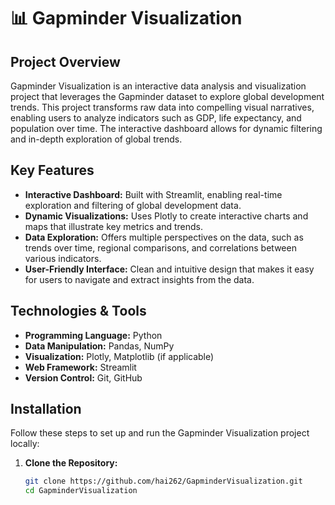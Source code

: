 # 📊 Gapminder Visualization

## Project Overview
Gapminder Visualization is an interactive data analysis and visualization project that leverages the Gapminder dataset to explore global development trends. This project transforms raw data into compelling visual narratives, enabling users to analyze indicators such as GDP, life expectancy, and population over time. The interactive dashboard allows for dynamic filtering and in-depth exploration of global trends.

## Key Features
- **Interactive Dashboard:** Built with Streamlit, enabling real-time exploration and filtering of global development data.
- **Dynamic Visualizations:** Uses Plotly to create interactive charts and maps that illustrate key metrics and trends.
- **Data Exploration:** Offers multiple perspectives on the data, such as trends over time, regional comparisons, and correlations between various indicators.
- **User-Friendly Interface:** Clean and intuitive design that makes it easy for users to navigate and extract insights from the data.

## Technologies & Tools
- **Programming Language:** Python
- **Data Manipulation:** Pandas, NumPy
- **Visualization:** Plotly, Matplotlib (if applicable)
- **Web Framework:** Streamlit
- **Version Control:** Git, GitHub

## Installation
Follow these steps to set up and run the Gapminder Visualization project locally:

1. **Clone the Repository:**
   ```bash
   git clone https://github.com/hai262/GapminderVisualization.git
   cd GapminderVisualization
